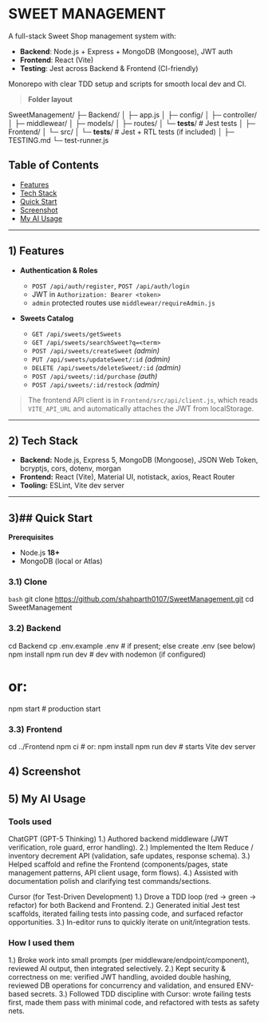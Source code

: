 # SWEET MANAGEMENT 

A full-stack Sweet Shop management system with:
- **Backend**: Node.js + Express + MongoDB (Mongoose), JWT auth
- **Frontend**: React (Vite)
- **Testing**: Jest across Backend & Frontend (CI-friendly)

Monorepo with clear TDD setup and scripts for smooth local dev and CI.

> **Folder layout**
> 
SweetManagement/
├─ Backend/
│  ├─ app.js
│  ├─ config/
│  ├─ controller/
│  ├─ middlewear/
│  ├─ models/
│  ├─ routes/
│  └─ __tests__/          # Jest tests
│
├─ Frontend/
│  └─ src/
│     └─ __tests__/       # Jest + RTL tests (if included)
│
├─ TESTING.md
└─ test-runner.js


## Table of Contents
- [Features](#features)
- [Tech Stack](#tech-stack)
- [Quick Start](#quick-start)
- [Screenshot](#screenshot)
- [My AI Usage](#my-ai-usage)

---



## 1) Features

- **Authentication & Roles**
  - `POST /api/auth/register`, `POST /api/auth/login`
  - JWT in `Authorization: Bearer <token>`
  - `admin` protected routes use `middlewear/requireAdmin.js`

- **Sweets Catalog**
  - `GET /api/sweets/getSweets`
  - `GET /api/sweets/searchSweet?q=<term>`
  - `POST /api/sweets/createSweet` *(admin)*
  - `PUT /api/sweets/updateSweet/:id` *(admin)*
  - `DELETE /api/sweets/deleteSweet/:id` *(admin)*
  - `POST /api/sweets/:id/purchase` *(auth)*
  - `POST /api/sweets/:id/restock` *(admin)*

> The frontend API client is in `Frontend/src/api/client.js`, which reads `VITE_API_URL` and automatically attaches the JWT from localStorage.

---

## 2) Tech Stack

- **Backend:** Node.js, Express 5, MongoDB (Mongoose), JSON Web Token, bcryptjs, cors, dotenv, morgan
- **Frontend:** React (Vite), Material UI, notistack, axios, React Router
- **Tooling:** ESLint, Vite dev server

---

## 3)## Quick Start

**Prerequisites**
- Node.js **18+**
- MongoDB (local or Atlas)

### 3.1) Clone
```bash```
git clone https://github.com/shahparth0107/SweetManagement.git
cd SweetManagement

### 3.2) Backend
cd Backend
cp .env.example .env   # if present; else create .env (see below)
npm install
npm run dev            # dev with nodemon (if configured)
# or:
npm start              # production start

### 3.3) Frontend
cd ../Frontend
npm ci                 # or: npm install
npm run dev            # starts Vite dev server

## 4) Screenshot







## 5) My AI Usage 
### Tools used
ChatGPT (GPT-5 Thinking)
1.) Authored backend middleware (JWT verification, role guard, error handling).
2.) Implemented the Item Reduce / inventory decrement API (validation, safe updates, response schema).
3.) Helped scaffold and refine the Frontend (components/pages, state management patterns, API client usage, form flows).
4.) Assisted with documentation polish and clarifying test commands/sections.

Cursor (for Test-Driven Development)
1.) Drove a TDD loop (red → green → refactor) for both Backend and Frontend.
2.) Generated initial Jest test scaffolds, iterated failing tests into passing code, and surfaced refactor opportunities.
3.) In-editor runs to quickly iterate on unit/integration tests.

### How I used them

1.) Broke work into small prompts (per middleware/endpoint/component), reviewed AI output, then integrated selectively.
2.) Kept security & correctness on me: verified JWT handling, avoided double hashing, reviewed DB operations for concurrency and validation, and ensured ENV-based secrets.
3.) Followed TDD discipline with Cursor: wrote failing tests first, made them pass with minimal code, and refactored with tests as safety nets.



